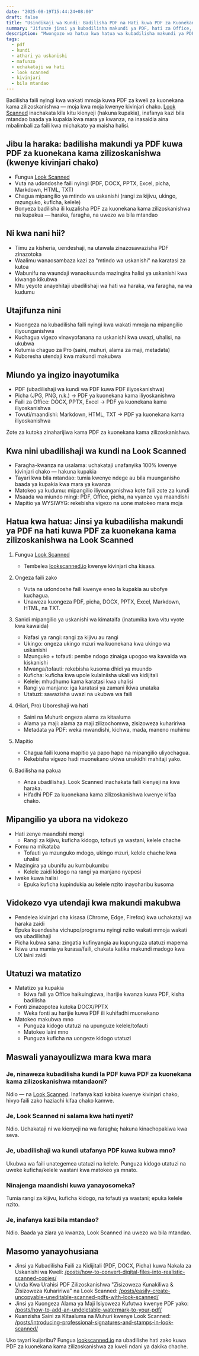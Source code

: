 ```yaml
---
date: "2025-08-19T15:44:24+08:00"
draft: false
title: "Usindikaji wa Kundi: Badilisha PDF na Hati kuwa PDF za Kuonekana Kama Zilizoskanishwa (Look Scanned)"
summary: "Jifunze jinsi ya kubadilisha makundi ya PDF, hati za Office, na picha kuwa PDF za kuonekana kama zilizoskanishwa za kweli kwa kutumia Look Scanned — vyote kwenye kivinjari chako na faragha kamili."
description: "Mwongozo wa hatua kwa hatua wa kubadilisha makundi ya PDF, DOCX, PPTX, Excel, picha, na mengine kuwa PDF za kuonekana kama zilizoskanishwa kwa kutumia Look Scanned. Kienyeji, haraka, na faragha-kwanza."
tags:
  - pdf
  - kundi
  - athari ya uskanishi
  - mafunzo
  - uchakataji wa hati
  - look scanned
  - kivinjari
  - bila mtandao
---
```


Badilisha faili nyingi kwa wakati mmoja kuwa PDF za kweli za kuonekana kama zilizoskanishwa — moja kwa moja kwenye kivinjari chako. [Look Scanned](https://lookscanned.io) inachakata kila kitu kienyeji (hakuna kupakia), inafanya kazi bila mtandao baada ya kupakia kwa mara ya kwanza, na inasaidia aina mbalimbali za faili kwa michakato ya maisha halisi.

## Jibu la haraka: badilisha makundi ya PDF kuwa PDF za kuonekana kama zilizoskanishwa (kwenye kivinjari chako)

- Fungua [Look Scanned](https://lookscanned.io)
- Vuta na udondoshe faili nyingi (PDF, DOCX, PPTX, Excel, picha, Markdown, HTML, TXT)
- Chagua mipangilio ya mtindo wa uskanishi (rangi za kijivu, ukingo, mzunguko, kuficha, kelele)
- Bonyeza badilisha ili kuzalisha PDF za kuonekana kama zilizoskanishwa na kupakua — haraka, faragha, na uwezo wa bila mtandao

## Ni kwa nani hii?

- Timu za kisheria, uendeshaji, na utawala zinazosawazisha PDF zinazotoka
- Waalimu wanaosambaza kazi za "mtindo wa uskanishi" na karatasi za kutoa
- Wabunifu na waundaji wanaokuunda mazingira halisi ya uskanishi kwa kiwango kikubwa
- Mtu yeyote anayehitaji ubadilishaji wa hati wa haraka, wa faragha, na wa kudumu

## Utajifunza nini

- Kuongeza na kubadilisha faili nyingi kwa wakati mmoja na mipangilio iliyounganishwa
- Kuchagua vigezo vinavyofanana na uskanishi kwa uwazi, uhalisi, na ukubwa
- Kutumia chaguo za Pro (saini, muhuri, alama za maji, metadata)
- Kuboresha utendaji kwa makundi makubwa

## Miundo ya ingizo inayotumika

- PDF (ubadilishaji wa kundi wa PDF kuwa PDF iliyoskanishwa)
- Picha (JPG, PNG, n.k.) → PDF ya kuonekana kama iliyoskanishwa
- Faili za Office: DOCX, PPTX, Excel → PDF ya kuonekana kama iliyoskanishwa
- Tovuti/maandishi: Markdown, HTML, TXT → PDF ya kuonekana kama iliyoskanishwa

Zote za kutoka zinaharijiwa kama PDF za kuonekana kama zilizoskanishwa.

## Kwa nini ubadilishaji wa kundi na Look Scanned

- Faragha-kwanza na usalama: uchakataji unafanyika 100% kwenye kivinjari chako — hakuna kupakia
- Tayari kwa bila mtandao: tumia kwenye ndege au bila muunganisho baada ya kupakia kwa mara ya kwanza
- Matokeo ya kudumu: mipangilio iliyounganishwa kote faili zote za kundi
- Msaada wa miundo mingi: PDF, Office, picha, na vyanzo vya maandishi
- Mapitio ya WYSIWYG: rekebisha vigezo na uone matokeo mara moja

## Hatua kwa hatua: Jinsi ya kubadilisha makundi ya PDF na hati kuwa PDF za kuonekana kama zilizoskanishwa na Look Scanned

1. Fungua [Look Scanned](https://lookscanned.io)
   - Tembelea [lookscanned.io](https://lookscanned.io) kwenye kivinjari cha kisasa.

2. Ongeza faili zako
   - Vuta na udondoshe faili kwenye eneo la kupakia au ubofye kuchagua.
   - Unaweza kuongeza PDF, picha, DOCX, PPTX, Excel, Markdown, HTML, na TXT.

3. Sanidi mipangilio ya uskanishi wa kimataifa (inatumika kwa vitu vyote kwa kawaida)
   - Nafasi ya rangi: rangi za kijivu au rangi
   - Ukingo: ongeza ukingo mzuri wa kuonekana kwa ukingo wa uskanishi
   - Mzunguko + tofauti: pembe ndogo zinaiga upogoo wa kawaida wa kiskanishi
   - Mwanga/tofauti: rekebisha kusoma dhidi ya muundo
   - Kuficha: kuficha kwa upole kulainiisha ukali wa kidijitali
   - Kelele: mhudhumo kama karatasi kwa uhalisi
   - Rangi ya manjano: iga karatasi ya zamani ikiwa unataka
   - Utatuzi: sawazisha uwazi na ukubwa wa faili

4. (Hiari, Pro) Uboreshaji wa hati
   - Saini na Muhuri: ongeza alama za kitaaluma
   - Alama ya maji: alama za maji zilizochomwa, zisizoweza kuhaririwa
   - Metadata ya PDF: weka mwandishi, kichwa, mada, maneno muhimu

5. Mapitio
   - Chagua faili kuona mapitio ya papo hapo na mipangilio uliyochagua.
   - Rekebisha vigezo hadi muonekano ukiwa unakidhi mahitaji yako.

6. Badilisha na pakua
   - Anza ubadilishaji. Look Scanned inachakata faili kienyeji na kwa haraka.
   - Hifadhi PDF za kuonekana kama zilizoskanishwa kwenye kifaa chako.

## Mipangilio ya ubora na vidokezo

- Hati zenye maandishi mengi
  - Rangi za kijivu, kuficha kidogo, tofauti ya wastani, kelele chache
- Fomu na mikataba
  - Tofauti ya mzunguko mdogo, ukingo mzuri, kelele chache kwa uhalisi
- Mazingira ya ubunifu au kumbukumbu
  - Kelele zaidi kidogo na rangi ya manjano nyepesi
- Iweke kuwa halisi
  - Epuka kuficha kupindukia au kelele nzito inayoharibu kusoma

## Vidokezo vya utendaji kwa makundi makubwa

- Pendelea kivinjari cha kisasa (Chrome, Edge, Firefox) kwa uchakataji wa haraka zaidi
- Epuka kuendesha vichupo/programu nyingi nzito wakati mmoja wakati wa ubadilishaji
- Picha kubwa sana: zingatia kufinyangia au kupunguza utatuzi mapema
- Ikiwa una mamia ya kurasa/faili, chakata katika makundi madogo kwa UX laini zaidi

## Utatuzi wa matatizo

- Matatizo ya kupakia
  - Ikiwa faili ya Office haikuingizwa, iharijie kwanza kuwa PDF, kisha badilisha
- Fonti zinazopotea kutoka DOCX/PPTX
  - Weka fonti au harijie kuwa PDF ili kuhifadhi muonekano
- Matokeo makubwa mno
  - Punguza kidogo utatuzi na upunguze kelele/tofauti
  - Matokeo laini mno
  - Punguza kuficha na uongeze kidogo utatuzi

## Maswali yanayoulizwa mara kwa mara

### Je, ninaweza kubadilisha kundi la PDF kuwa PDF za kuonekana kama zilizoskanishwa mtandaoni?
Ndio — na [Look Scanned](https://lookscanned.io). Inafanya kazi kabisa kwenye kivinjari chako, hivyo faili zako haziachi kifaa chako kamwe.

### Je, Look Scanned ni salama kwa hati nyeti?
Ndio. Uchakataji ni wa kienyeji na wa faragha; hakuna kinachopakiwa kwa seva.

### Je, ubadilishaji wa kundi utafanya PDF kuwa kubwa mno?
Ukubwa wa faili unategemea utatuzi na kelele. Punguza kidogo utatuzi na uweke kuficha/kelele wastani kwa matokeo ya mnato.

### Ninajenga maandishi kuwa yanayosomeka?
Tumia rangi za kijivu, kuficha kidogo, na tofauti ya wastani; epuka kelele nzito.

### Je, inafanya kazi bila mtandao?
Ndio. Baada ya ziara ya kwanza, Look Scanned ina uwezo wa bila mtandao.

## Masomo yanayohusiana

- Jinsi ya Kubadilisha Faili za Kidijitali (PDF, DOCX, Picha) kuwa Nakala za Uskanishi wa Kweli: [/posts/how-to-convert-digital-files-into-realistic-scanned-copies/](../how-to-convert-digital-files-into-realistic-scanned-copies/)
- Unda Kwa Urahisi PDF Zilizoskanishwa "Zisizoweza Kunakiliwa & Zisizoweza Kuhaririwa" na Look Scanned: [/posts/easily-create-uncopyable-uneditable-scanned-pdfs-with-look-scanned/](../easily-create-uncopyable-uneditable-scanned-pdfs-with-look-scanned/)
- Jinsi ya Kuongeza Alama ya Maji Isiyoweza Kufutwa kwenye PDF yako: [/posts/how-to-add-an-undeletable-watermark-to-your-pdf/](../how-to-add-an-undeletable-watermark-to-your-pdf/)
- Kuanzisha Saini za Kitaaluma na Muhuri kwenye Look Scanned: [/posts/introducing-professional-signatures-and-stamps-in-look-scanned/](../introducing-professional-signatures-and-stamps-in-look-scanned/)

Uko tayari kuijaribu? Fungua [lookscanned.io](https://lookscanned.io) na ubadilishe hati zako kuwa PDF za kuonekana kama zilizoskanishwa za kweli ndani ya dakika chache.